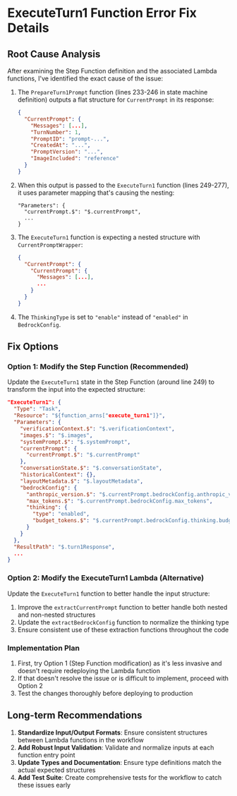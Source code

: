 # ExecuteTurn1 Function Error Fix Details

## Root Cause Analysis

After examining the Step Function definition and the associated Lambda functions, I've identified the exact cause of the issue:

1. The `PrepareTurn1Prompt` function (lines 233-246 in state machine definition) outputs a flat structure for `CurrentPrompt` in its response:
   ```json
   {
     "CurrentPrompt": {
       "Messages": [...],
       "TurnNumber": 1,
       "PromptID": "prompt-...",
       "CreatedAt": "...",
       "PromptVersion": "...",
       "ImageIncluded": "reference"
     }
   }
   ```

2. When this output is passed to the `ExecuteTurn1` function (lines 249-277), it uses parameter mapping that's causing the nesting:
   ```
   "Parameters": {
     "currentPrompt.$": "$.currentPrompt",
     ...
   }
   ```

3. The `ExecuteTurn1` function is expecting a nested structure with `CurrentPromptWrapper`:
   ```json
   {
     "CurrentPrompt": {
       "CurrentPrompt": {
         "Messages": [...],
         ...
       }
     }
   }
   ```

4. The `ThinkingType` is set to `"enable"` instead of `"enabled"` in `BedrockConfig`.

## Fix Options

### Option 1: Modify the Step Function (Recommended)

Update the `ExecuteTurn1` state in the Step Function (around line 249) to transform the input into the expected structure:

```json
"ExecuteTurn1": {
  "Type": "Task",
  "Resource": "${function_arns["execute_turn1"]}",
  "Parameters": {
    "verificationContext.$": "$.verificationContext",
    "images.$": "$.images",
    "systemPrompt.$": "$.systemPrompt",
    "currentPrompt": {
      "currentPrompt.$": "$.currentPrompt"
    },
    "conversationState.$": "$.conversationState",
    "historicalContext": {},
    "layoutMetadata.$": "$.layoutMetadata",
    "bedrockConfig": {
      "anthropic_version.$": "$.currentPrompt.bedrockConfig.anthropic_version",
      "max_tokens.$": "$.currentPrompt.bedrockConfig.max_tokens",
      "thinking": {
        "type": "enabled",
        "budget_tokens.$": "$.currentPrompt.bedrockConfig.thinking.budget_tokens"
      }
    }
  },
  "ResultPath": "$.turn1Response",
  ...
}
```

### Option 2: Modify the ExecuteTurn1 Lambda (Alternative)

Update the `ExecuteTurn1` function to better handle the input structure:

1. Improve the `extractCurrentPrompt` function to better handle both nested and non-nested structures
2. Update the `extractBedrockConfig` function to normalize the thinking type
3. Ensure consistent use of these extraction functions throughout the code

### Implementation Plan

1. First, try Option 1 (Step Function modification) as it's less invasive and doesn't require redeploying the Lambda function
2. If that doesn't resolve the issue or is difficult to implement, proceed with Option 2
3. Test the changes thoroughly before deploying to production

## Long-term Recommendations

1. **Standardize Input/Output Formats**: Ensure consistent structures between Lambda functions in the workflow
2. **Add Robust Input Validation**: Validate and normalize inputs at each function entry point
3. **Update Types and Documentation**: Ensure type definitions match the actual expected structures
4. **Add Test Suite**: Create comprehensive tests for the workflow to catch these issues early